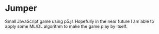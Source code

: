 # Jumper
Small JavaScript game using p5.js
Hopefully in the near future I am able to apply some ML/DL algorithm to make the game play by itself.
